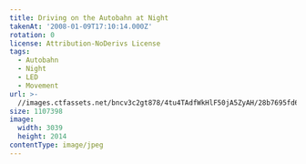 ```yaml
---
title: Driving on the Autobahn at Night
takenAt: '2008-01-09T17:10:14.000Z'
rotation: 0
license: Attribution-NoDerivs License
tags:
  - Autobahn
  - Night
  - LED
  - Movement
url: >-
  //images.ctfassets.net/bncv3c2gt878/4tu4TAdfWkHlF50jA5ZyAH/28b7695fd6798076a90cb56119fa28ab/driving-on-the-autobahn-at-night_4505043448_o
size: 1107398
image:
  width: 3039
  height: 2014
contentType: image/jpeg
---
```


